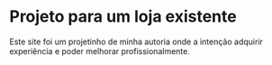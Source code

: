 # Projeto para um loja existente
Este site foi um projetinho de minha autoria onde a intenção adquirir experiência e poder melhorar profissionalmente. 

